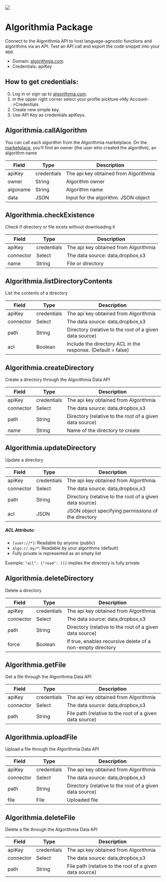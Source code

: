 [![](https://scdn.rapidapi.com/RapidAPI_banner.png)](https://rapidapi.com/package/Algorithmia/functions?utm_source=RapidAPIGitHub_AlgorithmiaFunctions&utm_medium=button&utm_content=RapidAPI_GitHub)
# Algorithmia Package
Connect to the Algorithmia API to host language-agnostic functions and algorithms via an API. Test an API call and export the code snippet into your app.
* Domain: [algorithmia.com](https://algorithmia.com/)
* Credentials: apiKey

## How to get credentials:

0. Log in or sign up to [algorithmia.com](https://algorithmia.com/).
1. in the upper right corner select your profile pickture->My Account->Credentials
2. Create new simple key.
3. Use API Key as credentials apiKeys.

## Algorithmia.callAlgorithm
You can call each algorithm from the Algorithmia marketplace.
On the [marketplace](https://algorithmia.com/algorithms), you’ll find an owner (the user who created the algorithm), an algorithm name

| Field   | Type       | Description
|---------|------------|----------
| apiKey  | credentials| The api key obtained from Algorithmia
| owner   | String     | Algorithm owner
| algoname| String     | Algorithm name
| data    | JSON       | Input for the algorithm. JSON object

## Algorithmia.checkExistence
Check if directory or file exists without downloading it

| Field    | Type       | Description
|----------|------------|----------
| apiKey   | credentials| The api key obtained from Algorithmia
| connector| Select     | The data source: data,dropbox,s3
| name     | String     | File or directory

## Algorithmia.listDirectoryContents
List the contents of a directory

| Field    | Type       | Description
|----------|------------|----------
| apiKey   | credentials| The api key obtained from Algorithmia
| connector| Select     | The data source: data,dropbox,s3
| path     | String     | Directory (relative to the root of a given data source)
| acl      | Boolean    | Include the directory ACL in the response. (Default = false) 

## Algorithmia.createDirectory
Create a directory through the Algorithmia Data API

| Field    | Type       | Description
|----------|------------|----------
| apiKey   | credentials| The api key obtained from Algorithmia
| connector| Select     | The data source: data,dropbox,s3
| path     | String     | Directory (relative to the root of a given data source)
| name     | String     | Name of the directory to create

## Algorithmia.updateDirectory
Update a directory

| Field    | Type       | Description
|----------|------------|----------
| apiKey   | credentials| The api key obtained from Algorithmia
| connector| Select     | The data source: data,dropbox,s3
| path     | String     | Directory (relative to the root of a given data source)
| acl      | JSON       | JSON object specifying permissions of the directory
##### ACL Attribute:
* ```[user://*]```: Readable by anyone (public)
* ```algo://.my/*```: Readable by your algorithms (default)
* Fully private is represented as an empty list

Example: ```"acl": {"read": []}``` implies the directory is fully private

## Algorithmia.deleteDirectory
Delete a directory

| Field    | Type       | Description
|----------|------------|----------
| apiKey   | credentials| The api key obtained from Algorithmia
| connector| Select     | The data source: data,dropbox,s3
| path     | String     | Directory (relative to the root of a given data source)
| force    | Boolean    | If true, enables recursive delete of a non-empty directory

## Algorithmia.getFile
Get a file through the Algorithmia Data API

| Field    | Type       | Description
|----------|------------|----------
| apiKey   | credentials| The api key obtained from Algorithmia
| connector| Select     | The data source: data,dropbox,s3
| path     | String     | File path (relative to the root of a given data source)

## Algorithmia.uploadFile
Upload a file through the Algorithmia Data API

| Field    | Type       | Description
|----------|------------|----------
| apiKey   | credentials| The api key obtained from Algorithmia
| connector| Select     | The data source: data,dropbox,s3
| path     | String     | Directory (relative to the root of a given data source)
| file     | File       | Uploaded file

## Algorithmia.deleteFile
Delete a file through the Algorithmia Data API

| Field    | Type       | Description
|----------|------------|----------
| apiKey   | credentials| The api key obtained from Algorithmia
| connector| Select     | The data source: data,dropbox,s3
| path     | String     | File path (relative to the root of a given data source)

